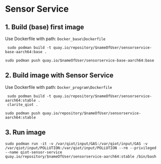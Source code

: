 # Sensor Service

## 1. Build (base) first image
Use Dockerfile with path: `Docker_base\Dockerfile`
```
 sudo podman build -t quay.io/repository/$nameOfUser/sensorservice-base-aarch64:base .
```
```
sudo podman push quay.io/$nameOfUser/sensorservice-base-aarch64:base
```
## 2. Build image with Sensor Service

Use Dockerfile with path: `Docker_program\Dockerfile`
```
 sudo podman build -t quay.io/repository/$nameOfUser/sensorservice-aarch64:stable .
 clarite_qiot .

```
```
sudo podman push quay.io/repository/$nameOfUser/sensorservice-aarch64:stable
```
## 3. Run image
```
sudo podman run -it -v /var/qiot/input/GAS:/var/qiot/input/GAS -v /var/qiot/input/POLLUTION:/var/qiot/input/POLLUTION --rm --privileged --name qiot-sensor-service quay.io/repository/$nameOfUser/sensorservice-aarch64:stable /bin/bash
```